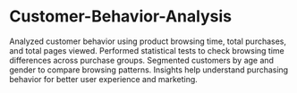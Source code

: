 # Customer-Behavior-Analysis
Analyzed customer behavior using product browsing time, total purchases, and total pages viewed. Performed statistical tests to check browsing time differences across purchase groups. Segmented customers by age and gender to compare browsing patterns. Insights help understand purchasing behavior for better user experience and marketing.
